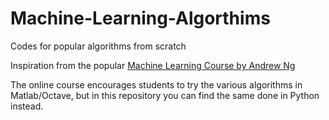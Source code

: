 # Machine-Learning-Algorthims
Codes for popular algorithms from scratch

Inspiration from the popular <a href=""/>Machine Learning Course by Andrew Ng</a>

The online course encourages students to try the various algorithms in Matlab/Octave, but in this repository you can find the same done in Python instead.
